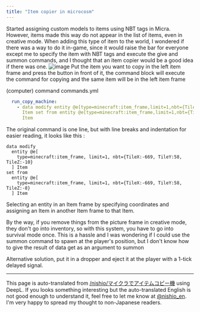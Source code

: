 ```yaml
---
title: "Item copier in microcosm"
---
```


Started assigning custom models to items using NBT tags in Micra.
However, items made this way do not appear in the list of items, even in creative mode.
When adding this type of item to the world, I wondered if there was a way to do it in-game, since it would raise the bar for everyone except me to specify the item with NBT tags and execute the give and summon commands, and I thought that an item copier would be a good idea if there was one.
![image](https://gyazo.com/dc501843704a098a23f8b3626ec8a7f3/thumb/1000)
Put the item you want to copy in the left item frame and press the button in front of it, the command block will execute the command for copying and the same item will be in the left item frame

(computer) command
commands.yml

```yaml
  run_copy_machine:
  	- data modify entity @e[type=minecraft:item_frame,limit=1,nbt={TileX:-669,TileY:58,TileZ:-10}]
   	  Item set from entity @e[type=minecraft:item_frame,limit=1,nbt={TileX:-669,TileY:58,TileZ:-8}]
      Item
```


The original command is one line, but with line breaks and indentation for easier reading, it looks like this
:

```
data modify 
  entity @e[
    type=minecraft:item_frame, limit=1, nbt={TileX:-669, TileY:58, TileZ:-10}
  ] Item
set from
  entity @e[
    type=minecraft:item_frame, limit=1, nbt={TileX:-669, TileY:58, TileZ:-8}
  ] Item
```

Selecting an entity in an Item frame by specifying coordinates and assigning an Item in another Item frame to that Item.

By the way, if you remove things from the picture frame in creative mode, they don't go into inventory, so with this system, you have to go into survival mode once.
This is a hassle and I was wondering if I could use the summon command to spawn at the player's position, but I don't know how to give the result of data get as an argument to summon

Alternative solution, put it in a dropper and eject it at the player with a 1-tick delayed signal.

---
This page is auto-translated from [/nishio/マイクラでアイテムコピー機](https://scrapbox.io/nishio/マイクラでアイテムコピー機) using DeepL. If you looks something interesting but the auto-translated English is not good enough to understand it, feel free to let me know at [@nishio_en](https://twitter.com/nishio_en). I'm very happy to spread my thought to non-Japanese readers.